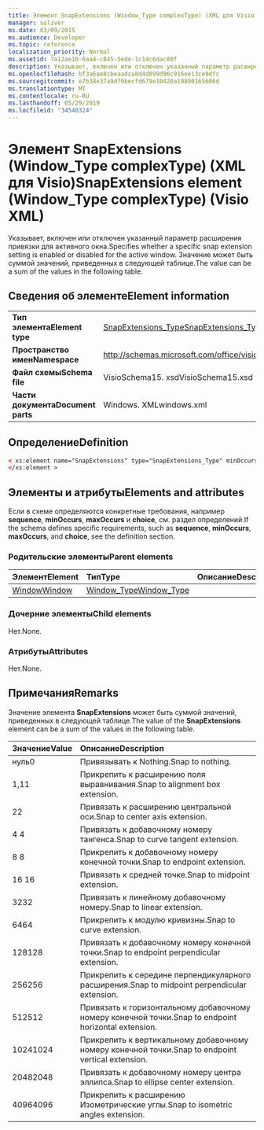 ```yaml
---
title: Элемент SnapExtensions (Window_Type complexType) (XML для Visio)
manager: soliver
ms.date: 03/09/2015
ms.audience: Developer
ms.topic: reference
localization_priority: Normal
ms.assetid: 7a12ae10-6aa4-c845-5ede-1c14c6dac80f
description: Указывает, включен или отключен указанный параметр расширения привязки для активного окна. Значение может быть суммой значений, приведенных в следующей таблице.
ms.openlocfilehash: bf3a6ae8cbeaadca8d4d899d96c916ee13ce9dfc
ms.sourcegitcommit: e7b38e37a9d79becfd679e10420a19890165606d
ms.translationtype: MT
ms.contentlocale: ru-RU
ms.lasthandoff: 05/29/2019
ms.locfileid: "34540324"
---
```

# <a name="snapextensions-element-window_type-complextype-visio-xml"></a><span data-ttu-id="2bb83-104">Элемент SnapExtensions (Window_Type complexType) (XML для Visio)</span><span class="sxs-lookup"><span data-stu-id="2bb83-104">SnapExtensions element (Window_Type complexType) (Visio XML)</span></span>

<span data-ttu-id="2bb83-105">Указывает, включен или отключен указанный параметр расширения привязки для активного окна.</span><span class="sxs-lookup"><span data-stu-id="2bb83-105">Specifies whether a specific snap extension setting is enabled or disabled for the active window.</span></span> <span data-ttu-id="2bb83-106">Значение может быть суммой значений, приведенных в следующей таблице.</span><span class="sxs-lookup"><span data-stu-id="2bb83-106">The value can be a sum of the values in the following table.</span></span>
  
## <a name="element-information"></a><span data-ttu-id="2bb83-107">Сведения об элементе</span><span class="sxs-lookup"><span data-stu-id="2bb83-107">Element information</span></span>

|||
|:-----|:-----|
|<span data-ttu-id="2bb83-108">**Тип элемента**</span><span class="sxs-lookup"><span data-stu-id="2bb83-108">**Element type**</span></span> <br/> |[<span data-ttu-id="2bb83-109">SnapExtensions_Type</span><span class="sxs-lookup"><span data-stu-id="2bb83-109">SnapExtensions_Type</span></span>](snapextensions_type-complextypevisio-xml.md) <br/> |
|<span data-ttu-id="2bb83-110">**Пространство имен**</span><span class="sxs-lookup"><span data-stu-id="2bb83-110">**Namespace**</span></span> <br/> |http://schemas.microsoft.com/office/visio/2012/main  <br/> |
|<span data-ttu-id="2bb83-111">**Файл схемы**</span><span class="sxs-lookup"><span data-stu-id="2bb83-111">**Schema file**</span></span> <br/> |<span data-ttu-id="2bb83-112">VisioSchema15. xsd</span><span class="sxs-lookup"><span data-stu-id="2bb83-112">VisioSchema15.xsd</span></span>  <br/> |
|<span data-ttu-id="2bb83-113">**Части документа**</span><span class="sxs-lookup"><span data-stu-id="2bb83-113">**Document parts**</span></span> <br/> |<span data-ttu-id="2bb83-114">Windows. XML</span><span class="sxs-lookup"><span data-stu-id="2bb83-114">windows.xml</span></span>  <br/> |
   
## <a name="definition"></a><span data-ttu-id="2bb83-115">Определение</span><span class="sxs-lookup"><span data-stu-id="2bb83-115">Definition</span></span>

```XML
< xs:element name="SnapExtensions" type="SnapExtensions_Type" minOccurs="0" maxOccurs="1" >
</xs:element >
```

## <a name="elements-and-attributes"></a><span data-ttu-id="2bb83-116">Элементы и атрибуты</span><span class="sxs-lookup"><span data-stu-id="2bb83-116">Elements and attributes</span></span>

<span data-ttu-id="2bb83-117">Если в схеме определяются конкретные требования, например **sequence**, **minOccurs**, **maxOccurs** и **choice**, см. раздел определений.</span><span class="sxs-lookup"><span data-stu-id="2bb83-117">If the schema defines specific requirements, such as **sequence**, **minOccurs**, **maxOccurs**, and **choice**, see the definition section.</span></span> 
  
### <a name="parent-elements"></a><span data-ttu-id="2bb83-118">Родительские элементы</span><span class="sxs-lookup"><span data-stu-id="2bb83-118">Parent elements</span></span>

|<span data-ttu-id="2bb83-119">**Элемент**</span><span class="sxs-lookup"><span data-stu-id="2bb83-119">**Element**</span></span>|<span data-ttu-id="2bb83-120">**Тип**</span><span class="sxs-lookup"><span data-stu-id="2bb83-120">**Type**</span></span>|<span data-ttu-id="2bb83-121">**Описание**</span><span class="sxs-lookup"><span data-stu-id="2bb83-121">**Description**</span></span>|
|:-----|:-----|:-----|
|[<span data-ttu-id="2bb83-122">Window</span><span class="sxs-lookup"><span data-stu-id="2bb83-122">Window</span></span>](window-element-windows_type-complextypevisio-xml.md) <br/> |[<span data-ttu-id="2bb83-123">Window_Type</span><span class="sxs-lookup"><span data-stu-id="2bb83-123">Window_Type</span></span>](window_type-complextypevisio-xml.md) <br/> ||
   
### <a name="child-elements"></a><span data-ttu-id="2bb83-124">Дочерние элементы</span><span class="sxs-lookup"><span data-stu-id="2bb83-124">Child elements</span></span>

<span data-ttu-id="2bb83-125">Нет.</span><span class="sxs-lookup"><span data-stu-id="2bb83-125">None.</span></span>
  
### <a name="attributes"></a><span data-ttu-id="2bb83-126">Атрибуты</span><span class="sxs-lookup"><span data-stu-id="2bb83-126">Attributes</span></span>

<span data-ttu-id="2bb83-127">Нет.</span><span class="sxs-lookup"><span data-stu-id="2bb83-127">None.</span></span>
  
## <a name="remarks"></a><span data-ttu-id="2bb83-128">Примечания</span><span class="sxs-lookup"><span data-stu-id="2bb83-128">Remarks</span></span>

<span data-ttu-id="2bb83-129">Значение элемента **SnapExtensions** может быть суммой значений, приведенных в следующей таблице.</span><span class="sxs-lookup"><span data-stu-id="2bb83-129">The value of the **SnapExtensions** element can be a sum of the values in the following table.</span></span> 
  
|<span data-ttu-id="2bb83-130">**Значение**</span><span class="sxs-lookup"><span data-stu-id="2bb83-130">**Value**</span></span>|<span data-ttu-id="2bb83-131">**Описание**</span><span class="sxs-lookup"><span data-stu-id="2bb83-131">**Description**</span></span>|
|:-----|:-----|
|<span data-ttu-id="2bb83-132">нуль</span><span class="sxs-lookup"><span data-stu-id="2bb83-132">0</span></span>  <br/> |<span data-ttu-id="2bb83-133">Привязывать к Nothing.</span><span class="sxs-lookup"><span data-stu-id="2bb83-133">Snap to nothing.</span></span>  <br/> |
|<span data-ttu-id="2bb83-134">1,1</span><span class="sxs-lookup"><span data-stu-id="2bb83-134">1</span></span>  <br/> |<span data-ttu-id="2bb83-135">Прикрепить к расширению поля выравнивания.</span><span class="sxs-lookup"><span data-stu-id="2bb83-135">Snap to alignment box extension.</span></span>  <br/> |
|<span data-ttu-id="2bb83-136">2</span><span class="sxs-lookup"><span data-stu-id="2bb83-136">2</span></span>  <br/> |<span data-ttu-id="2bb83-137">Привязать к расширению центральной оси.</span><span class="sxs-lookup"><span data-stu-id="2bb83-137">Snap to center axis extension.</span></span>  <br/> |
|<span data-ttu-id="2bb83-138">4 </span><span class="sxs-lookup"><span data-stu-id="2bb83-138">4</span></span>  <br/> |<span data-ttu-id="2bb83-139">Привязать к добавочному номеру тангенса.</span><span class="sxs-lookup"><span data-stu-id="2bb83-139">Snap to curve tangent extension.</span></span>  <br/> |
|<span data-ttu-id="2bb83-140">8 </span><span class="sxs-lookup"><span data-stu-id="2bb83-140">8</span></span>  <br/> |<span data-ttu-id="2bb83-141">Прикрепить к добавочному номеру конечной точки.</span><span class="sxs-lookup"><span data-stu-id="2bb83-141">Snap to endpoint extension.</span></span>  <br/> |
|<span data-ttu-id="2bb83-142">16 </span><span class="sxs-lookup"><span data-stu-id="2bb83-142">16</span></span>  <br/> |<span data-ttu-id="2bb83-143">Привязать к средней точке.</span><span class="sxs-lookup"><span data-stu-id="2bb83-143">Snap to midpoint extension.</span></span>  <br/> |
|<span data-ttu-id="2bb83-144">32</span><span class="sxs-lookup"><span data-stu-id="2bb83-144">32</span></span>  <br/> |<span data-ttu-id="2bb83-145">Привязать к линейному добавочному номеру.</span><span class="sxs-lookup"><span data-stu-id="2bb83-145">Snap to linear extension.</span></span>  <br/> |
|<span data-ttu-id="2bb83-146">64</span><span class="sxs-lookup"><span data-stu-id="2bb83-146">64</span></span>  <br/> |<span data-ttu-id="2bb83-147">Прикрепить к модулю кривизны.</span><span class="sxs-lookup"><span data-stu-id="2bb83-147">Snap to curve extension.</span></span>  <br/> |
|<span data-ttu-id="2bb83-148">128</span><span class="sxs-lookup"><span data-stu-id="2bb83-148">128</span></span>  <br/> |<span data-ttu-id="2bb83-149">Привязать к добавочному номеру конечной точки.</span><span class="sxs-lookup"><span data-stu-id="2bb83-149">Snap to endpoint perpendicular extension.</span></span>  <br/> |
|<span data-ttu-id="2bb83-150">256</span><span class="sxs-lookup"><span data-stu-id="2bb83-150">256</span></span>  <br/> |<span data-ttu-id="2bb83-151">Прикрепить к середине перпендикулярного расширения.</span><span class="sxs-lookup"><span data-stu-id="2bb83-151">Snap to midpoint perpendicular extension.</span></span>  <br/> |
|<span data-ttu-id="2bb83-152">512</span><span class="sxs-lookup"><span data-stu-id="2bb83-152">512</span></span>  <br/> |<span data-ttu-id="2bb83-153">Привязать к горизонтальному добавочному номеру конечной точки.</span><span class="sxs-lookup"><span data-stu-id="2bb83-153">Snap to endpoint horizontal extension.</span></span>  <br/> |
|<span data-ttu-id="2bb83-154">1024</span><span class="sxs-lookup"><span data-stu-id="2bb83-154">1024</span></span>  <br/> |<span data-ttu-id="2bb83-155">Прикрепить к вертикальному добавочному номеру конечной точки.</span><span class="sxs-lookup"><span data-stu-id="2bb83-155">Snap to endpoint vertical extension.</span></span>  <br/> |
|<span data-ttu-id="2bb83-156">2048</span><span class="sxs-lookup"><span data-stu-id="2bb83-156">2048</span></span>  <br/> |<span data-ttu-id="2bb83-157">Привязать к добавочному номеру центра эллипса.</span><span class="sxs-lookup"><span data-stu-id="2bb83-157">Snap to ellipse center extension.</span></span>  <br/> |
|<span data-ttu-id="2bb83-158">4096</span><span class="sxs-lookup"><span data-stu-id="2bb83-158">4096</span></span>  <br/> |<span data-ttu-id="2bb83-159">Прикрепить к расширению Изометрические углы.</span><span class="sxs-lookup"><span data-stu-id="2bb83-159">Snap to isometric angles extension.</span></span>  <br/> |
   

